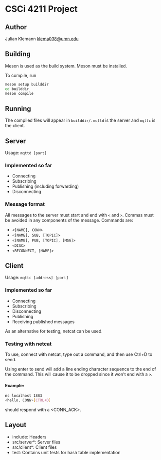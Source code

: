 # CSCi 4211 Project

## Author
Julian Klemann <klema038@umn.edu>

## Building

Meson is used as the build system. Meson must be installed.

To compile, run
```bash
meson setup builddir
cd builddir
meson compile
```

## Running

The compiled files will appear in `builddir/`. `mqttd` is the server and `mqttc` is the client.

## Server

Usage: `mqttd [port]`

### Implemented so far

- Connecting
- Subscribing
- Publishing (including forwarding)
- Disconnecting

### Message format

All messages to the server must start and end with `<` and `>`. Commas must be avoided in any components of the message.
Commands are:
- `<[NAME], CONN>`
- `<[NAME], SUB, [TOPIC]>`
- `<[NAME], PUB, [TOPIC], [MSG]>`
- `<DISC>`
- `<RECONNECT, [NAME]>`


## Client

Usage: `mqttc [address] [port]`

### Implemented so far

- Connecting
- Subscribing
- Disconnecting
- Publishing
- Receiving published messages

As an alternative for testing, netcat can be used.

### Testing with netcat

To use, connect with netcat, type out a command, and then use Ctrl+D to send.

Using enter to send will add a line ending character sequence to the end of the command.
This will cause it to be dropped since it won't end with a `>`.

#### Example:

```bash
nc localhost 1883
<hello, CONN>[CTRL+D]
```
should respond with a <CONN_ACK>.


## Layout

- include: Headers
- src/server*: Server files
- src/client*: Client files
- test: Contains unit tests for hash table implementation
